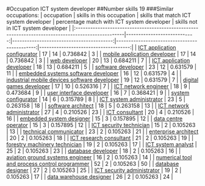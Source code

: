 #Occupation ICT system developer
##Number skills 19
###Similar occupations:
| occupation                                                                                        |   skills in this occupation |   skills that match ICT system developer |   percentage match with ICT system developer |   skills not in ICT system developer |
|:--------------------------------------------------------------------------------------------------|----------------------------:|-----------------------------------------:|---------------------------------------------:|-------------------------------------:|
| [ICT application configurator](ICT_application_configurator.md)                                   |                          17 |                                       14 |                                     0.736842 |                                    3 |
| [mobile application developer](mobile_application_developer.md)                                   |                          17 |                                       14 |                                     0.736842 |                                    3 |
| [web developer](web_developer.md)                                                                 |                          20 |                                       13 |                                     0.684211 |                                    7 |
| [ICT application developer](ICT_application_developer.md)                                         |                          18 |                                       13 |                                     0.684211 |                                    5 |
| [software developer](software_developer.md)                                                       |                          23 |                                       12 |                                     0.631579 |                                   11 |
| [embedded systems software developer](embedded_systems_software_developer.md)                     |                          16 |                                       12 |                                     0.631579 |                                    4 |
| [industrial mobile devices software developer](industrial_mobile_devices_software_developer.md)   |                          19 |                                       12 |                                     0.631579 |                                    7 |
| [digital games developer](digital_games_developer.md)                                             |                          17 |                                       10 |                                     0.526316 |                                    7 |
| [ICT network engineer](ICT_network_engineer.md)                                                   |                          18 |                                        9 |                                     0.473684 |                                    9 |
| [user interface developer](user_interface_developer.md)                                           |                          16 |                                        7 |                                     0.368421 |                                    9 |
| [system configurator](system_configurator.md)                                                     |                          14 |                                        6 |                                     0.315789 |                                    8 |
| [ICT system administrator](ICT_system_administrator.md)                                           |                          23 |                                        5 |                                     0.263158 |                                   18 |
| [software architect](software_architect.md)                                                       |                          18 |                                        5 |                                     0.263158 |                                   13 |
| [ICT network administrator](ICT_network_administrator.md)                                         |                          27 |                                        4 |                                     0.210526 |                                   23 |
| [ICT consultant](ICT_consultant.md)                                                               |                          20 |                                        4 |                                     0.210526 |                                   16 |
| [embedded system designer](embedded_system_designer.md)                                           |                          15 |                                        3 |                                     0.157895 |                                   12 |
| [data centre operator](data_centre_operator.md)                                                   |                          15 |                                        3 |                                     0.157895 |                                   12 |
| [ICT security technician](ICT_security_technician.md)                                             |                          15 |                                        2 |                                     0.105263 |                                   13 |
| [technical communicator](technical_communicator.md)                                               |                          23 |                                        2 |                                     0.105263 |                                   21 |
| [enterprise architect](enterprise_architect.md)                                                   |                          20 |                                        2 |                                     0.105263 |                                   18 |
| [ICT research consultant](ICT_research_consultant.md)                                             |                          21 |                                        2 |                                     0.105263 |                                   19 |
| [forestry machinery technician](forestry_machinery_technician.md)                                 |                          19 |                                        2 |                                     0.105263 |                                   17 |
| [ICT system analyst](ICT_system_analyst.md)                                                       |                          25 |                                        2 |                                     0.105263 |                                   23 |
| [database developer](database_developer.md)                                                       |                          18 |                                        2 |                                     0.105263 |                                   16 |
| [aviation ground systems engineer](aviation_ground_systems_engineer.md)                           |                          16 |                                        2 |                                     0.105263 |                                   14 |
| [numerical tool and process control programmer](numerical_tool_and_process_control_programmer.md) |                          52 |                                        2 |                                     0.105263 |                                   50 |
| [database designer](database_designer.md)                                                         |                          27 |                                        2 |                                     0.105263 |                                   25 |
| [ICT security administrator](ICT_security_administrator.md)                                       |                          19 |                                        2 |                                     0.105263 |                                   17 |
| [data warehouse designer](data_warehouse_designer.md)                                             |                          26 |                                        2 |                                     0.105263 |                                   24 |
